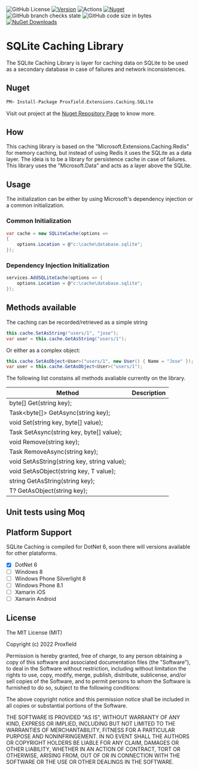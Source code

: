 ![GitHub License](https://img.shields.io/github/license/proxfield/Proxfield.Extensions.Caching.SQLite)
[![Version](https://img.shields.io/badge/version-0.1.0-brightgreen.svg)](https://semver.org)
![Actions](https://github.com/proxfield/Proxfield.Extensions.Caching.SQLite/actions/workflows/build.yml/badge.svg)
[![Nuget](https://github.com/proxfield/Proxfield.Extensions.Caching.SQLite/actions/workflows/release.yml/badge.svg)](https://github.com/proxfield/Proxfield.Extensions.Caching.SQLite/actions/workflows/release.yml)
![GitHub branch checks state](https://img.shields.io/github/checks-status/proxfield/Proxfield.Extensions.Caching.SQLite/main)
![GitHub code size in bytes](https://img.shields.io/github/languages/code-size/proxfield/Proxfield.Extensions.Caching.SQLite)
[![NuGet Downloads](https://img.shields.io/nuget/dt/Brokenegg.DotIni.svg)](https://www.nuget.org/packages/Proxfield.Extensions.Caching.SQLite)

# SQLite Caching Library

The SQLite Caching Library is layer for caching data on SQLite to be used as a secondary database in case of failures and network inconsistences.

## Nuget
```bash
PM> Install-Package Proxfield.Extensions.Caching.SQLite
```
Visit out project at the [Nuget Repository Page](https://www.nuget.org/packages/Proxfield.Extensions.Caching.SQLite) to know more.

## How
This caching library is based on the "Microsoft.Extensions.Caching.Redis" for memory caching, but instead of using Redis it uses the SQLite as a data layer. The ideia is to be a library for persistence cache in case of failures. This library uses the "Microsoft.Data" and acts as a layer above the SQLite.

## Usage
The initialization can be either by using Microsoft's dependency injection or a common initialization.

### Common Initialization
```csharp
var cache = new SQLiteCache(options =>
{
    options.Location = @"c:\cache\database.sqlite";
});
```
### Dependency Injection Initialization
```csharp
services.AddSQLiteCache(options => {
    options.Location = @"c:\cache\database.sqlite";
});
```

## Methods available

The caching can be recorded/retrieved as a simple string
```csharp
this.cache.SetAsString("users/1", "jose");
var user = this.cache.GetAsString("users/1");
```
Or either as a complex object:
```csharp
this.cache.SetAsObject<User>("users/1", new User() { Name = "Jose" });
var user = this.cache.GetAsObject<User>("users/1");
```
The following list constains all methods avaliable currently on the library.

| Method | Description |
| ------ | ----------- |
|byte[] Get(string key);| |
|Task<byte[]> GetAsync(string key);||
|void Set(string key, byte[] value);||
|Task SetAsync(string key, byte[] value);||
|void Remove(string key);||
|Task RemoveAsync(string key);||
|void SetAsString(string key, string value);||
|void SetAsObject<T>(string key, T value);||
|string GetAsString(string key);||
|T? GetAsObject<T>(string key);||

## Unit tests using Moq

## Platform Support
SQLite Caching is compiled for DotNet 6, soon there will versions available for other plataforms.
- [x] DotNet 6
- [ ] Windows 8
- [ ] Windows Phone Silverlight 8
- [ ] Windows Phone 8.1
- [ ] Xamarin iOS
- [ ] Xamarin Android

## License
The MIT License (MIT)

Copyright (c) 2022 Proxfield

Permission is hereby granted, free of charge, to any person obtaining a copy of this software and associated documentation files (the "Software"), to deal in the Software without restriction, including without limitation the rights to use, copy, modify, merge, publish, distribute, sublicense, and/or sell copies of the Software, and to permit persons to whom the Software is furnished to do so, subject to the following conditions:

The above copyright notice and this permission notice shall be included in all copies or substantial portions of the Software.

THE SOFTWARE IS PROVIDED "AS IS", WITHOUT WARRANTY OF ANY KIND, EXPRESS OR IMPLIED, INCLUDING BUT NOT LIMITED TO THE WARRANTIES OF MERCHANTABILITY, FITNESS FOR A PARTICULAR PURPOSE AND NONINFRINGEMENT. IN NO EVENT SHALL THE AUTHORS OR COPYRIGHT HOLDERS BE LIABLE FOR ANY CLAIM, DAMAGES OR OTHER LIABILITY, WHETHER IN AN ACTION OF CONTRACT, TORT OR OTHERWISE, ARISING FROM, OUT OF OR IN CONNECTION WITH THE SOFTWARE OR THE USE OR OTHER DEALINGS IN THE SOFTWARE.
